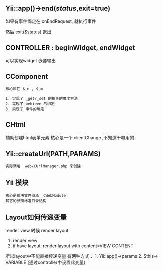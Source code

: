 ## Yii::app()->end($status,$exit=true)
  如果有事件绑定在  onEndRequest, 就执行事件

  然后 exit($status) 退出

## CONTROLLER  : beginWidget, endWidget
  可以实现widget 嵌套输出

## CComponent
    核心属性 $_e , $_m 

    1. 实现了 _get/_set 的相关的魔术方法
    2. 实现了 behieve 的绑定
    3. 实现了 事件的绑定

## CHtml
  辅助创建html表单元素
  核心是一个 clientChange  ,不知道干嘛用的

## Yii::createUrl(PATH,PARAMS)
    实际调用  web/CUrlManager.php 来创建
      
## Yii 模块
    核心是模块文件继承  CWebModule
    其它的参照标准目录结构

## Layout如何传递变量
  render view 时候 render  layout

  1. render view
  2. if have layout:  render layout with content=VIEW CONTENT

  所以layout中不能直接传递变量
  有两种方式：
      1. Yii::app()->params
      2. $this-> VARIABLE (通过controller中设置此变量)
